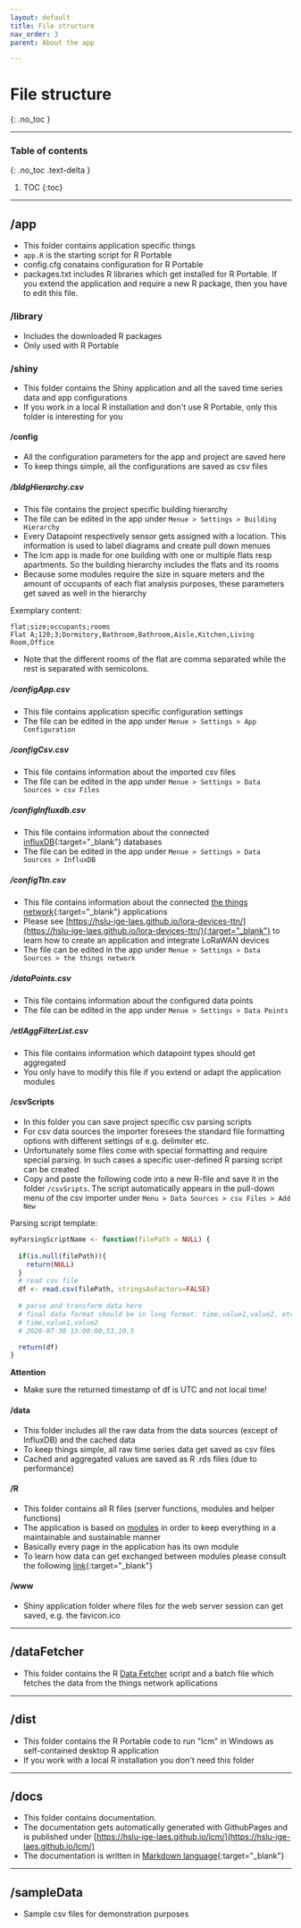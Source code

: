 ```yaml
---
layout: default
title: File structure
nav_order: 3
parent: About the app

---
```


# File structure
{: .no_toc }

<hr>

### Table of contents
{: .no_toc .text-delta }

1. TOC
{:toc}

<hr>

## /app
- This folder contains application specific things
- `app.R` is the starting script for R Portable
- config.cfg conatains configuration for R Portable
- packages.txt includes R libraries which get installed for R Portable. If you extend the application and require a new R package, then you have to edit this file. 

### /library
- Includes the downloaded R packages
- Only used with R Portable

### /shiny
- This folder contains the Shiny application and all the saved time series data and app configurations
- If you work in a local R installation and don't use R Portable, only this folder is interesting for you

#### /config
- All the configuration parameters for the app and project are saved here
- To keep things simple, all the configurations are saved as csv files

##### /bldgHierarchy.csv
- This file contains the project specific building hierarchy
- The file can be edited in the app under `Menue > Settings > Building Hierarchy`
- Every Datapoint respectively sensor gets assigned with a location. This information is used to label diagrams and create pull down menues
- The lcm app is made for one building with one or multiple flats resp apartments. So the building hierarchy includes the flats and its rooms
- Because some modules require the size in square meters and the amount of occupants of each flat analysis purposes, these parameters get saved as well in the hierarchy

Exemplary content:
```csv
flat;size;occupants;rooms
Flat A;120;3;Dormitory,Bathroom,Bathroom,Aisle,Kitchen,Living Room,Office
```

- Note that the different rooms of the flat are comma separated while the rest is separated with semicolons.

##### /configApp.csv
- This file contains application specific configuration settings
- The file can be edited in the app under `Menue > Settings > App Configuration`

##### /configCsv.csv
- This file contains information about the imported csv files
- The file can be edited in the app under `Menue > Settings > Data Sources > csv Files`

##### /configInfluxdb.csv
- This file contains information about the connected [influxDB](https://www.influxdata.com/products/influxdb-overview/){:target="_blank"} databases
- The file can be edited in the app under `Menue > Settings > Data Sources > InfluxDB`

##### /configTtn.csv
- This file contains information about the connected [the things network](https://www.influxdata.com/products/influxdb-overview/){:target="_blank"} applications
- Please see [https://hslu-ige-laes.github.io/lora-devices-ttn/](https://hslu-ige-laes.github.io/lora-devices-ttn/){:target="_blank"} to learn how to create an application and integrate LoRaWAN devices
- The file can be edited in the app under `Menue > Settings > Data Sources > the things network`

##### /dataPoints.csv
- This file contains information about the configured data points
- The file can be edited in the app under `Menue > Settings > Data Points`

##### /etlAggFilterList.csv
- This file contains information which datapoint types should get aggregated
- You only have to modify this file if you extend or adapt the application modules

#### /csvScripts
- In this folder you can save project specific csv parsing scripts
- For csv data sources the importer foresees the standard file formatting options with different settings of e.g. delimiter etc.
- Unfortunately some files come with special formatting and require special parsing. In such cases a specific user-defined R parsing script can be created
- Copy and paste the following code into a new R-file and save it in the folder `/csvSripts`. The script automatically appears in the pull-down menu of the csv importer under `Menu > Data Sources > csv Files > Add New` 

Parsing script template:
```R
myParsingScriptName <- function(filePath = NULL) {
  
  if(is.null(filePath)){
    return(NULL)
  }
  # read csv file
  df <- read.csv(filePath, stringsAsFactors=FALSE)
  
  # parse and transform data here
  # final data format should be in long format: time,value1,value2, etc.
  # time,value1,value2
  # 2020-07-30 13:00:00,53,10.5

  return(df)
}
```
**Attention**
- Make sure the returned timestamp of df is UTC and not local time!

#### /data
- This folder includes all the raw data from the data sources (except of InfluxDB) and the cached data
- To keep things simple, all raw time series data get saved as csv files
- Cached and aggregated values are saved as R .rds files (due to performance)

#### /R
- This folder contains all R files (server functions, modules and helper functions)
- The application is based on <a href="https://mastering-shiny.org/scaling-modules.html" target="_blank">modules</a> in order to keep everything in a maintainable and sustainable manner
- Basically every page in the application has its own module
- To learn how data can get exchanged between modules please consult the following [link](https://engineering-shiny.org/structure.html#communication-between-modules){:target="_blank"}

#### /www
- Shiny application folder where files for the web server session can get saved, e.g. the favicon.ico

<hr>

## /dataFetcher
- This folder contains the R [Data Fetcher](https://hslu-ige-laes.github.io/lcm/docs/installation/dataFetcher/) script and a batch file which fetches the data from the things network apllications

<hr>

## /dist
- This folder contains the R Portable code to run "lcm" in Windows as self-contained desktop R application
- If you work with a local R installation you don't need this folder
<hr>

## /docs
- This folder contains documentation.
- The documentation gets automatically generated with GithubPages and is published under [https://hslu-ige-laes.github.io/lcm/](https://hslu-ige-laes.github.io/lcm/)
- The documentation is written in [Markdown language](https://en.wikipedia.org/wiki/Markdown){:target="_blank"}

<hr>

## /sampleData
- Sample csv files for demonstration purposes

